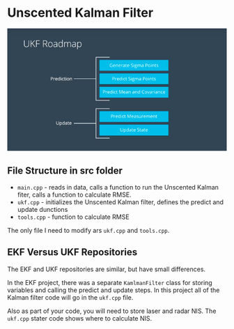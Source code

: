 [//]: # (Image References)

[image0]: ./UKF_roadmap.jpg "UKF Roadmap"
[image1]: ./warining.jpg "Failed to listen to port"


# Unscented Kalman Filter

![alt text][image0]


## File Structure in src folder

* `main.cpp` - reads in data, calls a function to run the Unscented Kalman fiter, calls a function to calculate RMSE.
* `ukf.cpp` - initializes the Unscented Kalman filter, defines the predict and update dunctions
* `tools.cpp` - function to calculate RMSE

The only file I need to modify ars `ukf.cpp` and `tools.cpp`.

## EKF Versus UKF Repositories
The EKF and UKF repositories are similar, but have small differences.

In the EKF project, there was a separate `KamlmanFilter` class for storing variables and calling the predict and update steps. In this project all of the Kalman filter code will go in the `ukf.cpp` file.

Also as part of your code, you will need to store laser and radar NIS. The `ukf.cpp` stater code shows where to calculate NIS.